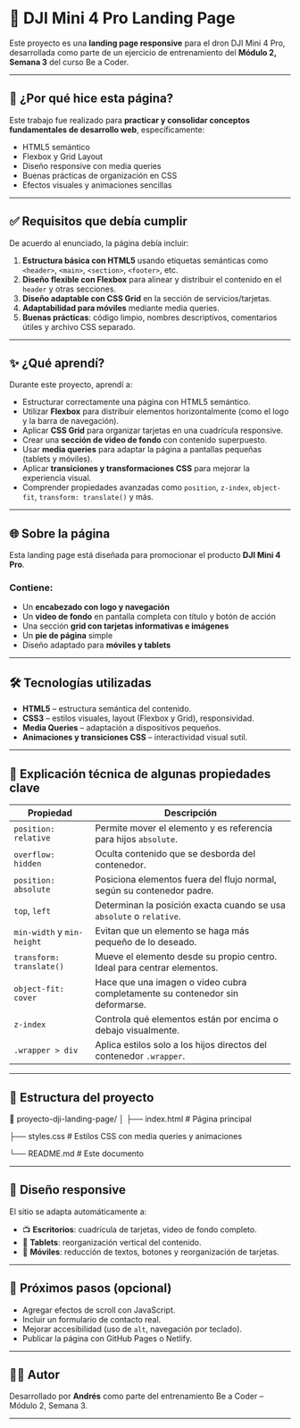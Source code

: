 # 🚁 DJI Mini 4 Pro Landing Page

Este proyecto es una **landing page responsive** para el dron DJI Mini 4 Pro, desarrollada como parte de un ejercicio de entrenamiento del **Módulo 2, Semana 3** del curso Be a Coder.

---

## 📌 ¿Por qué hice esta página?

Este trabajo fue realizado para **practicar y consolidar conceptos fundamentales de desarrollo web**, específicamente:

- HTML5 semántico
- Flexbox y Grid Layout
- Diseño responsive con media queries
- Buenas prácticas de organización en CSS
- Efectos visuales y animaciones sencillas

---

## ✅ Requisitos que debía cumplir

De acuerdo al enunciado, la página debía incluir:

1. **Estructura básica con HTML5** usando etiquetas semánticas como `<header>`, `<main>`, `<section>`, `<footer>`, etc.
2. **Diseño flexible con Flexbox** para alinear y distribuir el contenido en el `header` y otras secciones.
3. **Diseño adaptable con CSS Grid** en la sección de servicios/tarjetas.
4. **Adaptabilidad para móviles** mediante media queries.
5. **Buenas prácticas**: código limpio, nombres descriptivos, comentarios útiles y archivo CSS separado.

---

## ✨ ¿Qué aprendí?

Durante este proyecto, aprendí a:

- Estructurar correctamente una página con HTML5 semántico.
- Utilizar **Flexbox** para distribuir elementos horizontalmente (como el logo y la barra de navegación).
- Aplicar **CSS Grid** para organizar tarjetas en una cuadrícula responsive.
- Crear una **sección de video de fondo** con contenido superpuesto.
- Usar **media queries** para adaptar la página a pantallas pequeñas (tablets y móviles).
- Aplicar **transiciones y transformaciones CSS** para mejorar la experiencia visual.
- Comprender propiedades avanzadas como `position`, `z-index`, `object-fit`, `transform: translate()` y más.

---

## 🌐 Sobre la página

Esta landing page está diseñada para promocionar el producto **DJI Mini 4 Pro**.

### Contiene:

- Un **encabezado con logo y navegación**
- Un **video de fondo** en pantalla completa con título y botón de acción
- Una sección **grid con tarjetas informativas e imágenes**
- Un **pie de página** simple
- Diseño adaptado para **móviles y tablets**

---

## 🛠️ Tecnologías utilizadas

- **HTML5** – estructura semántica del contenido.
- **CSS3** – estilos visuales, layout (Flexbox y Grid), responsividad.
- **Media Queries** – adaptación a dispositivos pequeños.
- **Animaciones y transiciones CSS** – interactividad visual sutil.

---

## 🧠 Explicación técnica de algunas propiedades clave

| Propiedad                   | Descripción |
|----------------------------|-------------|
| `position: relative`       | Permite mover el elemento y es referencia para hijos `absolute`. |
| `overflow: hidden`         | Oculta contenido que se desborda del contenedor. |
| `position: absolute`       | Posiciona elementos fuera del flujo normal, según su contenedor padre. |
| `top`, `left`              | Determinan la posición exacta cuando se usa `absolute` o `relative`. |
| `min-width` y `min-height` | Evitan que un elemento se haga más pequeño de lo deseado. |
| `transform: translate()`   | Mueve el elemento desde su propio centro. Ideal para centrar elementos. |
| `object-fit: cover`        | Hace que una imagen o video cubra completamente su contenedor sin deformarse. |
| `z-index`                  | Controla qué elementos están por encima o debajo visualmente. |
| `.wrapper > div`           | Aplica estilos solo a los hijos directos del contenedor `.wrapper`. |

---

## 📂 Estructura del proyecto

📁 proyecto-dji-landing-page/
│
├── index.html # Página principal

├── styles.css # Estilos CSS con media queries y animaciones

└── README.md # Este documento

---

## 📱 Diseño responsive

El sitio se adapta automáticamente a:

- 📺 **Escritorios**: cuadrícula de tarjetas, video de fondo completo.
- 📱 **Tablets**: reorganización vertical del contenido.
- 📱 **Móviles**: reducción de textos, botones y reorganización de tarjetas.

---

## 🎯 Próximos pasos (opcional)

- Agregar efectos de scroll con JavaScript.
- Incluir un formulario de contacto real.
- Mejorar accesibilidad (uso de `alt`, navegación por teclado).
- Publicar la página con GitHub Pages o Netlify.

---

## 👨‍💻 Autor

Desarrollado por **Andrés** como parte del entrenamiento Be a Coder – Módulo 2, Semana 3.

---

